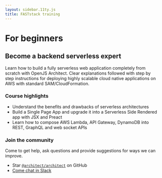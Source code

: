 ```yaml
---
layout: sidebar.11ty.js
title: FASTstack training
---
```


# For beginners 
## Become a backend serverless expert 

Learn how to build a fully serverless web application completely from scratch with OpenJS Architect. Clear explanations followed with step by step instructions for deploying highly scalable cloud native applications on AWS with standard SAM/CloudFormation.

### Course highlights

- Understand the benefits and drawbacks of serverless architectures
- Build a Single Page App and upgrade it into a Serverless Side Rendered app with JSX and Preact
- Learn how to compose AWS Lambda, API Gateway, DynamoDB into REST, GraphQL and web socket APIs

### Join the community

Come to get help, ask questions and provide suggestions for ways we can improve.

- Star [`@architect/architect`](https://github.com/architect/architect) on GitHub
- [Come chat in Slack](https://join.slack.com/t/architecture-as-text/shared_invite/MjE2MzU4Nzg0NTY1LTE1MDA2NzgyMzYtODE2NzRkOGRmYw) 
